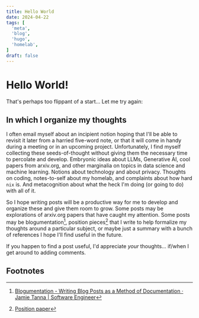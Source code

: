 ```yaml
---
title: Hello World
date: 2024-04-22
tags: [
  'meta',
  'blog',
  'hugo',
  'homelab',
]
draft: false
---
```

<!-- markdownlint-disable MD001 MD025 MD026 -->
# Hello World!
<!-- markdownlint-enable -->

That's perhaps too flippant of a start...  Let me try again:

## In which I organize my thoughts

I often email myself about an incipient notion hoping that I'll be able to revisit it later from a harried five-word note,
or that it will come in handy during a meeting or in an upcoming project.
Unfortunately, I find myself collecting these seeds-of-thought without giving them the necessary time to percolate and develop.
Embryonic ideas about LLMs, Generative AI, cool papers from arxiv.org, and other marginalia on topics in data science and machine learning.
Notions about technology and about privacy.
Thoughts on coding, notes-to-self about my homelab, and complaints about how hard `nix` is.
And metacognition about what the heck I'm doing (or going to do) with all of it.

So I hope writing posts will be a productive way for me to develop and organize these and give them room to grow.
Some posts may be explorations of arxiv.org papers that have caught my attention.
Some posts may be blogumentation[^1], position pieces[^2] that I write to help formalize my thoughts around a particular subject, or maybe just a summary with a bunch of references I hope I'll find useful in the future.

If you happen to find a post useful, I'd appreciate _your_ thoughts... if/when I get around to adding comments.

## Footnotes

[^1]: [Blogumentation - Writing Blog Posts as a Method of Documentation · Jamie Tanna | Software Engineer](https://www.jvt.me/posts/2017/06/25/blogumentation/)
[^2]: [Position paper](https://en.wikipedia.org/wiki/Position_paper)
